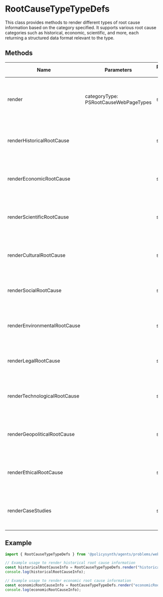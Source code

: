# RootCauseTypeTypeDefs

This class provides methods to render different types of root cause information based on the category specified. It supports various root cause categories such as historical, economic, scientific, and more, each returning a structured data format relevant to the type.

## Methods

| Name                        | Parameters                          | Return Type | Description                                                                 |
|-----------------------------|-------------------------------------|-------------|-----------------------------------------------------------------------------|
| render                      | categoryType: PSRootCauseWebPageTypes | string      | Renders root cause information based on the specified category type.        |
| renderHistoricalRootCause   |                                     | string      | Returns historical root cause information in a structured format.           |
| renderEconomicRootCause     |                                     | string      | Returns economic root cause information in a structured format.             |
| renderScientificRootCause   |                                     | string      | Returns scientific root cause information in a structured format.           |
| renderCulturalRootCause     |                                     | string      | Returns cultural root cause information in a structured format.             |
| renderSocialRootCause       |                                     | string      | Returns social root cause information in a structured format.               |
| renderEnvironmentalRootCause|                                     | string      | Returns environmental root cause information in a structured format.        |
| renderLegalRootCause        |                                     | string      | Returns legal root cause information in a structured format.                |
| renderTechnologicalRootCause|                                     | string      | Returns technological root cause information in a structured format.        |
| renderGeopoliticalRootCause |                                     | string      | Returns geopolitical root cause information in a structured format.         |
| renderEthicalRootCause      |                                     | string      | Returns ethical root cause information in a structured format.              |
| renderCaseStudies           |                                     | string      | Returns case studies related to root causes in a structured format.         |

## Example

```typescript
import { RootCauseTypeTypeDefs } from '@policysynth/agents/problems/web/rootCauseTypeTypeDef.js';

// Example usage to render historical root cause information
const historicalRootCauseInfo = RootCauseTypeTypeDefs.render("historicalRootCause");
console.log(historicalRootCauseInfo);

// Example usage to render economic root cause information
const economicRootCauseInfo = RootCauseTypeTypeDefs.render("economicRootCause");
console.log(economicRootCauseInfo);
```